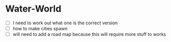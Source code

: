 # Water-World
- [ ] I need to work out what one is the correct version
- [ ] how to make cities spawn
- [ ] will need to add a road map because this will require more stuff to works
